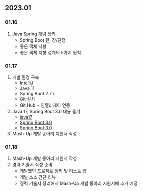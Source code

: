 ## 2023.01
### 01.16
1. Java Spring 개념 정리  
   + Spring Boot 란, 장/단점
   + 좋은 객체 지향
   + 좋은 객체 지향 설계의 5가지 원칙
### 01.17
   1. 개발 환경 구축
      + IntelliJ
      + Java 11
      + Spring Boot 2.7.x
      + Git 설치 
      + Git Hub + 인텔리제이 연동
   2. Java 17, Spring Boot 3.0 내용 훑기
      + [java17](https://madplay.github.io/post/what-is-new-java-17)
      + [Spring Boot 3.0](https://marrrang.tistory.com/101?category=925235)
      + [Spring Boot 3.0](https://velog.io/@jaehyunup/%EB%8B%A4%EA%B0%80%EC%98%A4%EB%8A%94-Spring-6.0-Boot-3.0-%EB%A6%B4%EB%A6%AC%EC%A6%88%EC%97%90%EC%84%9C%EC%9D%98-%EC%A3%BC%EB%AA%A9%ED%95%A0%EB%A7%8C%ED%95%9C-%EB%B3%80%EA%B2%BD)
   3. Mash-Up 개발 동아리 지원서 작성
### 01.18
1. Mash-Up 개발 동아리 지원서 작성
2. 경력 기술서 작성 준비
   + 개발했던 프로젝트 정리 및 리스트 업
   + 개발 소스 간단 리뷰
   + 경력 기술서 정리해서 Mash-Up 개발 동아리 지원서에 추가 예정
